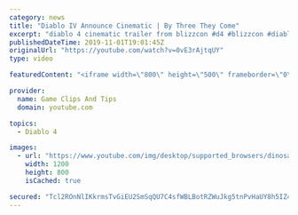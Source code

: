 ```yaml
---
category: news
title: "Diablo IV Announce Cinematic | By Three They Come"
excerpt: "diablo 4 cinematic trailer from blizzcon #d4 #blizzcon #diablo."
publishedDateTime: 2019-11-01T19:01:45Z
originalUrl: "https://youtube.com/watch?v=0vE3rAjtqUY"
type: video

featuredContent: "<iframe width=\"800\" height=\"500\" frameborder=\"0\" src=\"https://www.youtube.com/embed/0vE3rAjtqUY\" allow=\"accelerometer; autoplay; encrypted-media; gyroscope; picture-in-picture\" allowfullscreen></iframe>"

provider:
  name: Game Clips And Tips
  domain: youtube.com

topics:
  - Diablo 4

images:
  - url: "https://www.youtube.com/img/desktop/supported_browsers/dinosaur.png"
    width: 1200
    height: 800
    isCached: true

secured: "Tcl2ROnNlIKkrmsTvGiEU2SmSqQU7C4sfWBLBotRZWuJkg5tnPvHaUY8h5IZ4ue3XkbDqqEPWCulIbYSZUq8iwyWeZHijvyEXxX0nm0+xUqZ/uGgCPBJc9AiqX3ElcWlR/H35pJ8kSV6qI5y+Q6iyz9DkU5+vZ0/OK4r9S2NoVh1iY9SHLv8ANgh70jj+JrTsWKTqrbhKxhGwbc1Ku+OaL/2vwLuJOQZB6UXQKIKhk9RnAc8fohusRzWIoz7sxjpDLoI0X5B9WAxywjECLji3RQ4lbr84wW3Nw6gX2K9NuAIxq/0NYA0RQ2Qi4xi7eKK+z03HGKWuTsBKs03B072pMv8gTHrvv0HssDjvFQc5RCn1I4vCTdliN3zkpQbzp7EAgwT/k1k/WzMwXvZw7PJAQ==;lzZIBIrGFdSwbvv5x538IA=="
---
```


